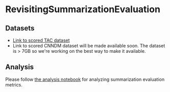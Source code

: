 # RevisitingSummarizationEvaluation

## Datasets
- [Link to scored TAC dataset](https://drive.google.com/file/d/1Uy0o0gKAKHYUJDkiviJLbEyWx3W_mU5w/view?usp=sharing)
- Link to scored CNNDM dataset will be made available soon. The dataset is > 7GB so we're working on the best way to make it available. 

## Analysis
Please follow [the analysis notebook](https://github.com/RevisitingSummEvaluation/RevisitingSummarizationEvaluation/blob/master/analysis.ipynb) for analyzing summarization evaluation metrics.

